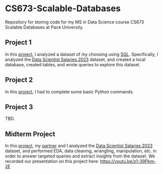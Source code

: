 # CS673-Scalable-Databases
Repository for storing code for my MS in Data Science course CS673 Scalable Databases at Pace University.

## Project 1
In this [project](https://github.com/awesomecosmos/CS673-Scalable-Databases/tree/main/Project%201), I analyzed a dataset of my choosing using [SQL](https://github.com/awesomecosmos/CS673-Scalable-Databases/blob/main/Project%201/table_and_query_creation.sql). Specifically, I analyzed the [Data Scientist Salaries 2023](https://www.kaggle.com/datasets/arnabchaki/data-science-salaries-2023) dataset, and created a local database, created tables, and wrote queries to explore this dataset.

## Project 2
In this [project](https://github.com/awesomecosmos/CS673-Scalable-Databases/blob/main/Project%202/VermaAPythonAssignment1.ipynb), I had to complete some basic Python commands.

## Project 3
TBD.

## Midterm Project
In this [project](https://github.com/awesomecosmos/CS673-Scalable-Databases/blob/main/Midterm%20Project/cs673_midterm_project.ipynb), my [partner](https://github.com/woodskd24) and I analyzed the [Data Scientist Salaries 2023](https://www.kaggle.com/datasets/arnabchaki/data-science-salaries-2023) dataset, and performed EDA, data cleaning, wrangling, manipulation, etc. in order to answer targeted queries and extract insights from the dataset. We recorded our presentation on this project here: https://youtu.be/z1-39Pkm-2E
